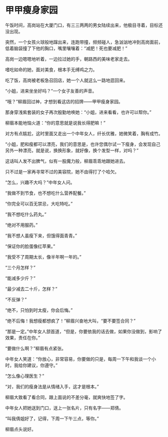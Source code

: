 # 甲甲瘦身家园

午饭时间，高岗站在大厦门口，有三三两两的男女陆续出来，他极目寻着，目标还没出现。 

突然，一个女孩火球般地蹿出来，连跑带撞，频频碰人，急汹汹地冲到高岗面前，低着脑袋撞了下他的胸口，嘴里嚷嚷着：“减肥！死也要减肥！” 

高岗一边嗯嗯地听着，一边拉过她的手，朝路西的美味老家走去。 

嗜吃如命的她，面对美食，根本手无缚鸡之力。 

吃了饭，高岗被老板急召回店，她一个人就这么一路地逛回来。 

“小姐，进来坐坐好吗？”一个女子友善的声音。 

“哦？”柳眉回过神，才想到看这店的招牌——甲甲瘦身家园。 

那身穿浅紫套装的女子再次殷勤地唤她：“小姐，进来看看，也许可以帮你。” 

柳眉本能地恼火道：“你的意思就是说我长得肥嘛！” 

对方有点尴尬，这时里面又走出一个中年女人，纤长优雅，她微笑着，胸有成竹。 

“小姐，肥和瘦都可以漂亮，我们的意思是，也许您偶尔试一下瘦身，会发现自己另外一种漂亮，就是说，换换形象，就好像，换个发型一样，对吗？” 

这话叫人发不出脾气，似有一股魔力般，柳眉乖乖地跟她进去。 

只不过是一家再寻常不过的美容院，她不由得打了个哈欠。 

“怎么，兴趣不大吗？”中年女人问。 

“我做不到节食，也不想吃什么营养配餐。” 

“你完全可以百无禁忌，大吃特吃。” 

“我不想吃什么药丸。” 

“绝对不用服药。” 

“我不想人虽瘦下来，但饿得面青青。” 

“保证你的脸蛋像红苹果。” 

“我受不了周期太长，像半年啊一年的。” 

“三个月怎样？” 

“能减多少斤？” 

“最少减去二十斤，怎样？” 

“不反弹？” 

“绝不，只怕到时太瘦，你会后悔。” 

“绝不后悔！我想瘦都想疯了！”柳眉兴奋地大叫，“要不要签合同？” 

“那是一定。”中年女人颔首道，“但是，你要依我的话去做，如果你没做到，影响了效果，责任在你。” 

“要做什么啊？”柳眉有点紧张。 

中年女人笑道：“你放心，非常容易，你要做的只是，每周一下午和我谈一个小时，我给你建议，你遵守。” 

“怎么像心理医生？” 

“对，我们的瘦身法是从情绪入手，这才是根本。” 

柳眉大致看了看合同，跟上面说的不差分毫，就爽快地签了字。 

中年女人把她送到门口，送上一张名片，只有名字——郑倩。 

“叫我倩姐好了，记得，下周一下午三点，等你。” 

柳眉点头说好。